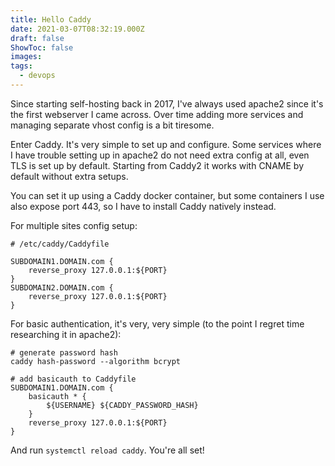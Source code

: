 ```yaml
---
title: Hello Caddy
date: 2021-03-07T08:32:19.000Z
draft: false
ShowToc: false
images:
tags:
  - devops
---
```


Since starting self-hosting back in 2017, I've always used apache2 since it's the first webserver I came across. Over time adding more services and managing separate vhost config is a bit tiresome.

Enter Caddy. It's very simple to set up and configure. Some services where I have trouble setting up in apache2 do not need extra config at all, even TLS is set up by default. Starting from Caddy2 it works with CNAME by default without extra setups.

You can set it up using a Caddy docker container, but some containers I use also expose port 443, so I have to install Caddy natively instead.

For multiple sites config setup:

```caddyfile
# /etc/caddy/Caddyfile

SUBDOMAIN1.DOMAIN.com {
    reverse_proxy 127.0.0.1:${PORT}
}
SUBDOMAIN2.DOMAIN.com {
    reverse_proxy 127.0.0.1:${PORT}
}
```

For basic authentication, it's very, very simple (to the point I regret time researching it in apache2):

```caddyfile
# generate password hash
caddy hash-password --algorithm bcrypt

# add basicauth to Caddyfile
SUBDOMAIN1.DOMAIN.com {
    basicauth * {
        ${USERNAME} ${CADDY_PASSWORD_HASH}
    }
    reverse_proxy 127.0.0.1:${PORT}
}
```

And run `systemctl reload caddy`. You're all set!

